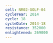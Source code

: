 ```yaml
---
cell: NR02-GOLF-04
cycleYear: 2014
cycle: 18
cycleDate: 2014-18
resistance: 352000
enlightened: 269000
---
```

